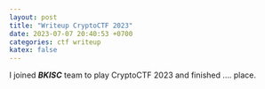 ```yaml
---
layout: post
title: "Writeup CryptoCTF 2023"
date: 2023-07-07 20:40:53 +0700
categories: ctf writeup
katex: false
---
```


I joined ***BKISC*** team to play CryptoCTF 2023 and finished .... place.